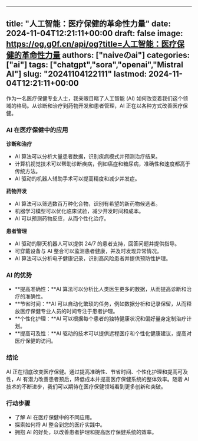 
---
title: "人工智能：医疗保健的革命性力量"
date: 2024-11-04T12:21:11+00:00
draft: false
image: https://og.g0f.cn/api/og?title=人工智能：医疗保健的革命性力量
authors: ["naiveのai"]
categories: ["ai"]
tags: ["chatgpt","sora","openai","Mistral AI"]
slug: "20241104122111"
lastmod: 2024-11-04T12:21:11+00:00
---
作为一名医疗保健专业人士，我亲眼目睹了人工智能 (AI) 如何改变着我们这个领域的格局。从诊断和治疗到药物开发和患者管理，AI 正在以各种方式改善医疗保健。

### AI 在医疗保健中的应用

**诊断和治疗**

* AI 算法可以分析大量患者数据，识别疾病模式并预测治疗结果。
* 计算机视觉技术可以帮助诊断疾病，例如癌症和糖尿病，准确性和速度都高于传统方法。
* AI 驱动的机器人辅助手术可以提高精度和减少并发症。

**药物开发**

* AI 算法可以筛选数百万种化合物，识别有希望的新药物候选者。
* 机器学习模型可以优化临床试验，减少开发时间和成本。
* AI 可以预测药物反应，从而个性化治疗。

**患者管理**

* AI 驱动的聊天机器人可以提供 24/7 的患者支持，回答问题并提供指导。
* 可穿戴设备与 AI 整合可以监测患者健康，并及时发现异常情况。
* AI 算法可以分析电子健康记录，识别高风险患者并提供预防性护理。

### AI 的优势

* **提高准确性：**AI 算法可以分析比人类医生更多的数据，从而提高诊断和治疗的准确性。
* **节省时间：**AI 可以自动化繁琐的任务，例如数据分析和记录保留，从而释放医疗保健专业人员的时间专注于患者护理。
* **个性化护理：**AI 可以根据每个患者的独特健康状况和偏好量身定制治疗计划。
* **提高可及性：**AI 驱动的技术可以提供远程医疗和个性化健康建议，提高对医疗保健的访问。

### 结论

AI 正在彻底改变医疗保健。通过提高准确性、节省时间、个性化护理和提高可及性，AI 有潜力改善患者预后，降低成本并提高医疗保健系统的整体效率。随着 AI 技术的不断进步，我们可以期待在医疗保健领域看到更多创新和突破。

### 行动步骤

* 了解 AI 在医疗保健中的不同应用。
* 探索如何将 AI 整合到您的医疗实践中。
* 拥抱 AI 的好处，以改善患者护理和提高医疗保健系统的效率。